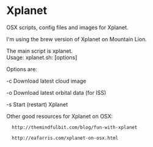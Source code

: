 Xplanet
=======

OSX scripts, config files and images for Xplanet.

I'm using the brew version of Xplanet on Mountain Lion.

The main script is xplanet.<br>
  Usage: xplanet.sh: [options]

  Options are:

   -c Download latest cloud image

   -o Download latest orbital data (for ISS)

   -s Start (restart) Xplanet

Other good resources for Xplanet on OSX:

      http://themindfulbit.com/blog/fun-with-xplanet

      http://eafarris.com/xplanet-on-osx.html
